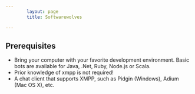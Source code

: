 ```yaml
---
        layout: page
        title: Softwarewolves

---
```


Prerequisites
---

- Bring your computer with your favorite development environment. Basic bots are available for Java, .Net, Ruby, Node.js or Scala. 
- Prior knowledge of xmpp is not required!
- A chat client that supports XMPP, such as Pidgin (Windows), Adium (Mac OS X), etc.

